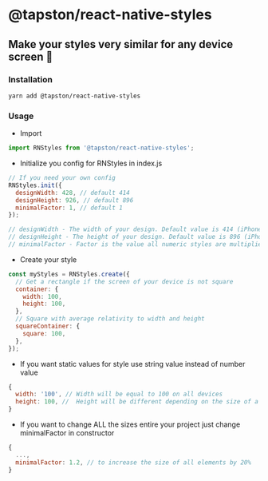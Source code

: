 # @tapston/react-native-styles
## Make your styles very similar for any device screen 📱

### Installation

`yarn add @tapston/react-native-styles`

### Usage
- Import
```js
import RNStyles from '@tapston/react-native-styles';
```
- Initialize you config for RNStyles in index.js
```js
// If you need your own config
RNStyles.init({
  designWidth: 428, // default 414
  designHeight: 926, // default 896
  minimalFactor: 1, // default 1
});

// designWidth - The width of your design. Default value is 414 (iPhone 12 Pro Max).
// designHeight - The height of your design. Default value is 896 (iPhone 12 Pro Max).
// minimalFactor - Factor is the value all numeric styles are multiplied by. Default minimal factor is 1.
```
- Create your style
```js
const myStyles = RNStyles.create({
  // Get a rectangle if the screen of your device is not square
  container: {
    width: 100,
    height: 100,
  },
  // Square with average relativity to width and height
  squareContainer: {
    square: 100,
  },
});
```
- If you want static values for style use string value instead of number value
```js
{
  width: '100', // Width will be equal to 100 on all devices
  height: 100, //  Height will be different depending on the size of a device
}
```
- If you want to change ALL the sizes entire your project just change minimalFactor in constructor
```js
{
  ...,
  minimalFactor: 1.2, // to increase the size of all elements by 20%
}
```
